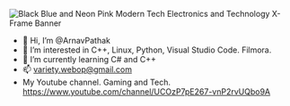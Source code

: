 

![Black Blue and Neon Pink Modern Tech Electronics and Technology X-Frame Banner](https://user-images.githubusercontent.com/85181894/149267124-bf741e5c-9942-48d5-9b84-1457e84f1887.png)









- 👋 Hi, I’m @ArnavPathak
- 👀 I’m interested in C++, Linux, Python, Visual Studio Code. Filmora.
- 🌱 I’m currently learning C# and C++
- 📫 variety.webop@gmail.com
- My Youtube channel. Gaming and Tech. https://www.youtube.com/channel/UCOzP7pE267-vnP2rvUQbo9A




